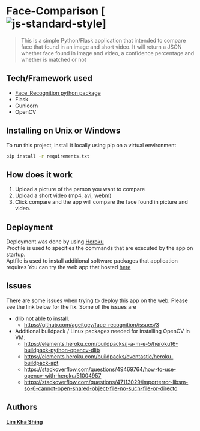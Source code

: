 # Face-Comparison [![js-standard-style](https://img.shields.io/appveyor/ci/gruntjs/grunt.svg)]
> This is a simple Python/Flask application that intended to compare face that found in an image and short video. It will return a JSON whether face found in image and video, a confidence percentage and whether is matched or not


## Tech/Framework used

* [Face_Recognition python package](https://github.com/ageitgey/face_recognition) 
* Flask
* Gunicorn
* OpenCV


## Installing on Unix or Windows
To run this project, install it locally using pip on a virtual environment
```sh
pip install -r requirements.txt
```

## How does it work
1. Upload a picture of the person you want to compare
2. Upload a short video (mp4, avi, webm) 
3. Click compare and the app will compare the face found in picture and video. 


## Deployment
Deployment was done by using [Heroku](https://www.heroku.com/)  
Procfile is used to specifies the commands that are executed by the app on startup.  
Aptfile is used to install additional software packages that application requires
You can try the web app that hosted [here](https://cardzone-face-matching.herokuapp.com/)


## Issues
There are some issues when trying to deploy this app on the web. Please see the link below for the fix. Some of the issues are
* dlib not able to install.
  * https://github.com/ageitgey/face_recognition/issues/3
* Additional buildpack / Linux packages needed for installing OpenCV in VM.
  * https://elements.heroku.com/buildpacks/j-a-m-e-5/heroku16-buildpack-python-opencv-dlib
  * https://elements.heroku.com/buildpacks/eventastic/heroku-buildpack-apt
  * https://stackoverflow.com/questions/49469764/how-to-use-opencv-with-heroku/51004957
  * https://stackoverflow.com/questions/47113029/importerror-libsm-so-6-cannot-open-shared-object-file-no-such-file-or-directo


## Authors
[**Lim Kha Shing**](https://www.linkedin.com/in/lim-kha-shing-836a24120/)
